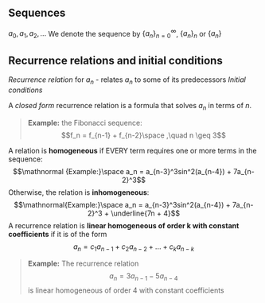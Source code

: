 ## Sequences

$a_0,a_1,a_2,...$
We denote the sequence by $\{a_n\}_{n=0}^\infty$, $\{a_n\}_n$ or $\{a_n\}$

## Recurrence relations and initial conditions

_Recurrence relation_ for $a_n$ - relates $a_n$ to some of its predecessors
_Initial conditions_

A _closed form_ recurrence relation is a formula that solves $a_n$ in terms of $n$.

>__Example:__ the Fibonacci sequence: $$f_n = f_{n-1} + f_{n-2}\space ,\quad n \geq 3$$

A relation is __homogeneous__ if EVERY term requires one or more terms in the sequence: $$\mathnormal {Example:}\space a_n = a_{n-3}^3sin^2(a_{n-4}) + 7a_{n-2}^3$$
Otherwise, the relation is __inhomogeneous__: $$\mathnormal{Example:}\space a_n = a_{n-3}^3sin^2(a_{n-4}) + 7a_{n-2}^3 + \underline{7n + 4}$$
A recurrence relation is __linear homogeneous of order k with constant coefficients__ if it is of the form$$a_n = c_1a_{n-1}+c_2a_{n-2}+...+c_ka_{n-k}$$ 
>__Example:__ The recurrence relation $$a_n=3a_{n-1}-5a_{n-4}$$is linear homogeneous of order 4 with constant coefficients